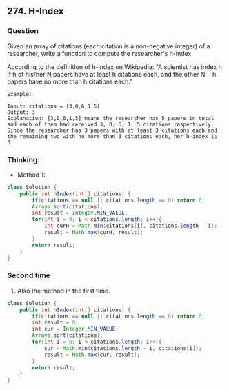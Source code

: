 ## 274. H-Index

### Question
Given an array of citations (each citation is a non-negative integer) of a researcher, write a function to compute the researcher's h-index.

According to the definition of h-index on Wikipedia: "A scientist has index h if h of his/her N papers have at least h citations each, and the other N − h papers have no more than h citations each."

```
Example:

Input: citations = [3,0,6,1,5]
Output: 3 
Explanation: [3,0,6,1,5] means the researcher has 5 papers in total and each of them had received 3, 0, 6, 1, 5 citations respectively.
Since the researcher has 3 papers with at least 3 citations each and the remaining two with no more than 3 citations each, her h-index is 3.
```

### Thinking:
* Method 1:

```Java
class Solution {
    public int hIndex(int[] citations) {
        if(citations == null || citations.length == 0) return 0;
        Arrays.sort(citations);
        int result = Integer.MIN_VALUE;
        for(int i = 0; i < citations.length; i++){
            int curH = Math.min(citations[i], citations.length - i);
            result = Math.max(curH, result);
        }
        return result;
    }
}
```

### Second time
1. Also the method in the first time.
```Java
class Solution {
    public int hIndex(int[] citations) {
        if(citations == null || citations.length == 0) return 0;
        int result = 0;
        int cur = Integer.MIN_VALUE;
        Arrays.sort(citations);
        for(int i = 0; i < citations.length; i++){
            cur = Math.min(citations.length - i, citations[i]);
            result = Math.max(cur, result);
        }
        return result;
    }
}
```
